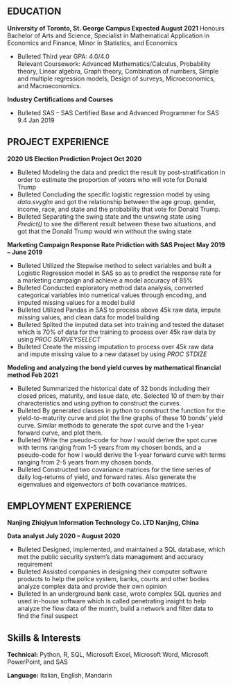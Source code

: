 ## EDUCATION

**University of Toronto, St. George Campus					     Expected August 2021**
Honours Bachelor of Arts and Science, Specialist in Mathematical Application in Economics and Finance, Minor in Statistics, and Economics 
- Bulleted	Third year GPA: 4.0/4.0						               
Relevant Coursework: Advanced Mathematics/Calculus, Probability theory, Linear algebra, Graph theory, Combination of numbers, Simple and multiple regression models, Design of surveys, Microeconomics, and Macroeconomics.

**Industry Certifications and Courses**                                                         
- Bulleted	SAS – SAS Certified Base and Advanced Programmer for SAS 9.4                      Jan 2019


## PROJECT EXPERIENCE
**2020 US Election Prediction Project		                                           Oct 2020**
- Bulleted	Modeling the data and predict the result by post-stratification in order to estimate the proportion of voters who will vote for Donald Trump
- Bulleted	Concluding the specific logistic regression model by using _data.svyglm_ and got the relationship between the age group, gender, income, race, and state and the probability that vote for Donald Trump.
- Bulleted	Separating the swing state and the unswing state using _Predict()_ to see the different result between these two situations, and got that the Donald Trump would win without the swing state

**Marketing Campaign Response Rate Pridiction with SAS Project               May 2019 – June 2019**
- Bulleted	Utilized the Stepwise method to select variables and built a Logistic Regression model in SAS so as to predict the response rate for a marketing campaign and achieve a model accuracy of 85%
- Bulleted	Conducted exploratory method data analysis, converted categorical variables into numerical values through encoding, and imputed missing values for a model build
- Bulleted	Utilized Pandas in SAS to process above 45k raw data, impute missing values, and clean data for model building 
- Bulleted	Splited the imputed data set into training and tested the dataset which is 70% of data for the training to process over 45k raw data by using _PROC SURVEYSELECT_
- Bulleted	Create the missing imputation to process over 45k raw data and impute missing value to a new dataset by using _PROC STDIZE_

**Modeling and analyzing the bond yield curves by mathematical financial method                Feb 2021**
- Bulleted	Summarized the historical date of 32 bonds including their closed prices, maturity, and issue date, etc. Selected 10 of them by their characteristics and using python to construct the curves.
- Bulleted	By generated classes in python to construct the function for the yield-to-maturity curve and plot the line graphs of these 10 bonds’ yield curve. Similar methods to generate the spot curve and the 1-year forward curve, and plot them.
- Bulleted	Write the pseudo-code for how I would derive the spot curve with terms ranging from 1-5 years from my chosen bonds, and a pseudo-code for how I would derive the 1-year forward curve with terms ranging from 2-5 years from my chosen bonds. 
- Bulleted	Constructed two covariance matrices for the time series of daily log-returns of yield, and forward rates. Also generate the eigenvalues and eigenvectors of both covariance matrices.


## EMPLOYMENT EXPERIENCE
**Nanjing Zhiqiyun Information Technology Co. LTD		                        Nanjing, China**

**Data analyst			 						    July 2020 – August 2020**
- Bulleted	Designed, implemented, and maintained a SQL database, which met the public security system’s data management and accuracy requirement
- Bulleted	Assisted companies in designing their computer software products to help the police system, banks, courts and other bodies analyze complex data and provide their own opinion
- Bulleted	In an underground bank case, wrote complex SQL queries and used in-house software which is called penetrating insight to help analyze the flow data of the month, build a network and filter data to find the final suspect


## Skills & Interests 


**Technical:** Python, R, SQL, Microsoft Excel, Microsoft Word, Microsoft PowerPoint, and SAS

**Language:** Italian, English, Mandarin

